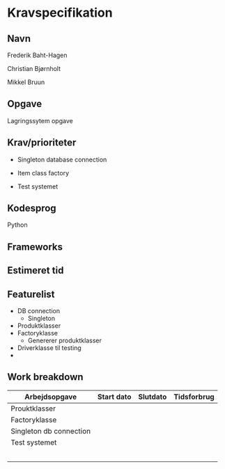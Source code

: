 # Kravspecifikation

## Navn

Frederik Baht-Hagen

Christian Bjørnholt

Mikkel Bruun

## Opgave

Lagringssytem opgave

## Krav/prioriteter

- Singleton database connection

- Item class factory

- Test systemet

## Kodesprog

Python

## Frameworks

## Estimeret tid

## Featurelist

- DB connection
  - Singleton
- Produktklasser
- Factoryklasse
  - Genererer produktklasser
- Driverklasse til testing
- 

## Work breakdown

| Arbejdsopgave           | Start dato | Slutdato | Tidsforbrug |
| ----------------------- | ---------- | -------- | ----------- |
| Prouktklasser           |            |          |             |
| Factoryklasse           |            |          |             |
| Singleton db connection |            |          |             |
| Test systemet           |            |          |             |
|                         |            |          |             |
|                         |            |          |             |
|                         |            |          |             |
|                         |            |          |             |
|                         |            |          |             |
